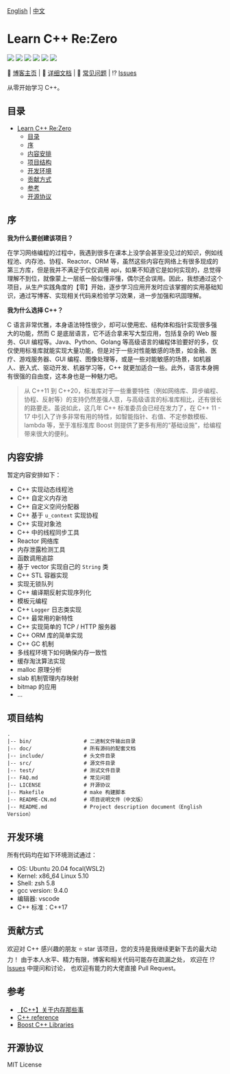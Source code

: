 [English](README.md) | [中文](README-CN.md)

# Learn C++ Re:Zero

<p>
<img src="https://img.shields.io/github/issues/Wel2018/learn-cpp-rezero"/>
<img src="https://img.shields.io/github/stars/Wel2018/learn-cpp-rezero"/>
<img src="https://img.shields.io/github/license/Wel2018/learn-cpp-rezero"/>
<img src="https://img.shields.io/badge/platform-linux%20%7C%20windows%20-blue"/>
<img src="https://img.shields.io/github/contributors/Wel2018/learn-cpp-rezero"/>
<img src="https://img.shields.io/github/commit-activity/m/Wel2018/learn-cpp-rezero"/>
</p>

📝 [博客主页](https://juejin.cn/user/2594503171769720/posts)
| 📄 [详细文档](doc/overview.md)
| 💬 [常见问题](FAQ.md)
| ⁉ [Issues](https://github.com/Wel2018/learn-cpp-rezero/issues)

从零开始学习 C++。

## 目录

- [Learn C++ Re:Zero](#learn-c-rezero)
  - [目录](#目录)
  - [序](#序)
  - [内容安排](#内容安排)
  - [项目结构](#项目结构)
  - [开发环境](#开发环境)
  - [贡献方式](#贡献方式)
  - [参考](#参考)
  - [开源协议](#开源协议)

## 序

**我为什么要创建该项目？**

在学习网络编程的过程中，我遇到很多在课本上没学会甚至没见过的知识，例如线程池、内存池、协程、Reactor、ORM 等，虽然这些内容在网络上有很多现成的第三方库，但是我并不满足于仅仅调用 api，如果不知道它是如何实现的，总觉得理解不到位，就像蒙上一层纸一般似懂非懂，偶尔还会误用。因此，我想通过这个项目，从生产实践角度的【零】开始，逐步学习应用开发时应该掌握的实用基础知识，通过写博客、实现相关代码来检验学习效果，进一步加强和巩固理解。

**我为什么选择 C++？** 

C 语言非常优雅，本身语法特性很少，却可以使用宏、结构体和指针实现很多强大的功能，然而 C 是底层语言，它不适合拿来写大型应用，包括复杂的 Web 服务、GUI 编程等。Java、Python、Golang 等高级语言的编程体验要好的多，仅仅使用标准库就能实现大量功能，但是对于一些对性能敏感的场景，如金融、医疗、游戏服务器、GUI 编程、图像处理等，或是一些对能敏感的场景，如机器人、嵌入式、驱动开发、机器学习等，C++ 就更加适合一些。此外，语言本身拥有很强的自由度，这本身也是一种魅力吧。

>   从 C++11 到 C++20，标准库对于一些重要特性（例如网络库、异步编程、协程、反射等）的支持仍然差强人意，与高级语言的标准库相比，还有很长的路要走。虽说如此，这几年 C++ 标准委员会已经在发力了，在 C++ 11 - 17 中引入了许多非常有用的特性，如智能指针、右值、不定参数模板、lambda 等，至于准标准库 Boost 则提供了更多有用的“基础设施”，给编程带来很大的便利。

## 内容安排

暂定内容安排如下：

- C++ 实现动态线程池
- C++ 自定义内存池
- C++ 自定义空间分配器
- C++ 基于 `u_context` 实现协程
- C++ 实现对象池
- C++ 中的线程同步工具
- Reactor 网络库
- 内存泄露检测工具
- 函数调用追踪
- 基于 vector 实现自己的 `String` 类
- C++ STL 容器实现
- 实现无锁队列
- C++ 编译期反射实现序列化
- 模板元编程
- C++ `Logger` 日志类实现
- C++ 最常用的新特性
- C++ 实现简单的 TCP / HTTP 服务器
- C++ ORM 库的简单实现
- C++ GC 机制
- 多线程环境下如何确保内存一致性
- 缓存淘汰算法实现
- malloc 原理分析
- slab 机制管理内存映射
- bitmap 的应用
- …

## 项目结构

```
. 
|-- bin/                 # 二进制文件输出目录
|-- doc/                 # 所有源码的配套文档
|-- include/             # 头文件目录
|-- src/                 # 源文件目录
|-- test/                # 测试文件目录
|-- FAQ.md               # 常见问题
|-- LICENSE              # 开源协议
|-- Makefile             # make 构建脚本
|-- README-CN.md         # 项目说明文件（中文版）
|-- README.md            # Project description document（English Version）
```

## 开发环境

所有代码均在如下环境测试通过：

- OS: Ubuntu 20.04 focal(WSL2)
- Kernel: x86_64 Linux 5.10 
- Shell: zsh 5.8
- gcc version: 9.4.0
- 编辑器: vscode
- C++ 标准：C++17

## 贡献方式

欢迎对 C++ 感兴趣的朋友 ⭐ star 该项目，您的支持是我继续更新下去的最大动力！
由于本人水平、精力有限，博客和相关代码可能存在疏漏之处，
欢迎在 ⁉ [Issues](https://github.com/Wel2018/learn-cpp-rezero/issues) 中提问和讨论，
也欢迎有能力的大佬直接 Pull Request。

## 参考

- [【C++】关于内存那些事](https://juejin.cn/post/7129510627436920863) 
- [C++ reference](https://en.cppreference.com/w/)
- [Boost C++ Libraries](https://www.boost.org/doc/libs/1_80_0/)

## 开源协议

MIT License

